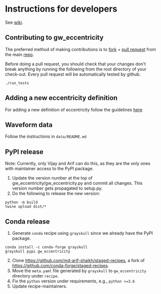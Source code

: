 # Instructions for developers
See [wiki](https://github.com/vijayvarma392/gw_eccentricity/wiki).

## Contributing to gw_eccentricity

The preferred method of making contributions is to
[fork](https://help.github.com/articles/fork-a-repo/) + [pull
request](https://help.github.com/articles/about-pull-requests/) from the main
[repo](https://github.com/vijayvarma392/gw_eccentricity).

Before doing a pull request, you should check that your changes don't break
anything by running the following from the root directory of your check-out.
Every pull request will be automatically tested by github.
```
./run_tests
```

## Adding a new eccentricity definition
For adding a new definition of eccentricity follow the guidelines [here](https://github.com/vijayvarma392/gw_eccentricity/wiki/Adding-new-eccentricity-definitions)

## Waveform data
Follow the instructions in `data/README.md`

## PyPI release
Note: Currently, only Vijay and Arif can do this, as they are the only ones with maintainer access to the PyPI package.
1. Update the version number at the top of gw_eccentricity/gw_eccentricity.py and commit all changes. This version number gets propagated to setup.py.
2. Do the following to release the new version:
```shell
python -m build
twine upload dist/*
```
## Conda release
1. Generate `conda` recipe using `grayskull` since we already have the PyPI package.
```shell
conda install -c conda-forge grayskull
grayskull pypi gw_eccentricity
```
2. Clone https://github.com/md-arif-shaikh/staged-recipes, a fork of
   https://github.com/conda-forge/staged-recipes.
3. Move the `meta.yaml` file generated by `grayskull` to `gw_eccentricity`
   directory under `recipe`.
4. Fix the `python` version under requirements, e.g., `python >=3.6`
5. Update recipe-maintainers.
